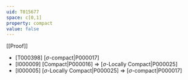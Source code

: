 ```yaml
---
uid: T015677
space: c[0,1]
property: compact
value: false
---
```

[[Proof]]

* [T000398] [$\sigma$-compact|P000017]
* [I000009] [Compact|P000016] => [$\sigma$-Locally Compact|P000025]
* [I000005] [$\sigma$-Locally Compact|P000025] => [$\sigma$-compact|P000017]


